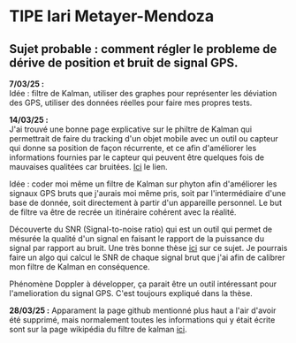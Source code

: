 # TIPE Iari Metayer-Mendoza

## Sujet probable : comment régler le probleme de dérive de position et bruit de signal GPS.

**7/03/25 :**  
  Idée : filtre de Kalman, utiliser des graphes pour représenter les déviation des GPS, utiliser des données réelles pour faire mes propres     tests.

**14/03/25 :**  
J'ai trouvé une bonne page explicative sur le philtre de Kalman qui permettrait de faire du tracking d'un objet mobile avec un outil ou capteur qui donne sa position de façon récurrente, et ce afin d'améliorer les informations fournies par le capteur qui peuvent être quelques fois de mauvaises qualitées car bruitées. <a href="https://github.com/MaradItDir/Filtre-de-Kalman" target="_blank" rel="noopener noreferrer">Ici</a>  le lien.

Idée : coder moi même un filtre de Kalman sur phyton afin d'améliorer les signaux GPS bruts que j'aurais moi même pris, soit par l'intermédiaire d'une base de donnée, soit directement à partir d'un appareille personnel. Le but de filtre va être de recrée un itinéraire cohérent avec la réalité.

Découverte du SNR (Signal-to-noise ratio) qui est un outil qui permet de mésurée la qualité d'un signal en faisant le rapport de la puissance du signal par rapport au bruit. Une très bonne thèse <a href="https://theses.hal.science/tel-01589215v1/file/BOURKANE_Abderrahim.pdf" target="_blank" rel="noopener noreferrer"> ici</a> sur ce sujet. Je pourrais faire un algo qui calcul le SNR de chaque signal brut que j'ai afin de calibrer mon filtre de Kalman en conséquence.

Phénomène Doppler à développer, ça parait être un outil intéressant pour l'amelioration du signal GPS. C'est toujours expliqué dans la thèse.

**28/03/25 :** 
Apparament la page github mentionné plus haut a l'air d'avoir été supprimé, mais normalement toutes les informations qui y était écrite sont sur la page wikipédia du filtre de kalman <a href="https://fr.wikipedia.org/wiki/Filtre_de_Kalman" target="_blank" rel="noopener noreferrer">ici</a>.
